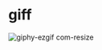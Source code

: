 # giff


![giphy-ezgif com-resize](https://github.com/user-attachments/assets/fd0e4217-665a-483e-93f7-7df3b998cf92)
